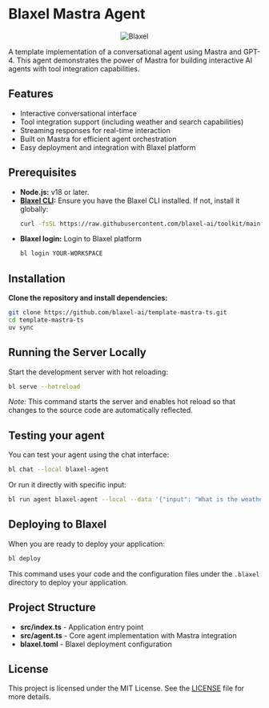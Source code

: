 # Blaxel Mastra Agent

<p align="center">
  <img src="https://blaxel.ai/logo.png" alt="Blaxel"/>
</p>

A template implementation of a conversational agent using Mastra and GPT-4. This agent demonstrates the power of Mastra for building interactive AI agents with tool integration capabilities.

## Features

- Interactive conversational interface
- Tool integration support (including weather and search capabilities)
- Streaming responses for real-time interaction
- Built on Mastra for efficient agent orchestration
- Easy deployment and integration with Blaxel platform

## Prerequisites

- **Node.js:** v18 or later.
- **[Blaxel CLI](https://docs.blaxel.ai/Get-started):** Ensure you have the Blaxel CLI installed. If not, install it globally:
  ```bash
  curl -fsSL https://raw.githubusercontent.com/blaxel-ai/toolkit/main/install.sh | BINDIR=$HOME/.local/bin sh
  ```
- **Blaxel login:** Login to Blaxel platform
  ```bash
  bl login YOUR-WORKSPACE
  ```

## Installation

**Clone the repository and install dependencies:**

```bash
git clone https://github.com/blaxel-ai/template-mastra-ts.git
cd template-mastra-ts
uv sync
```

## Running the Server Locally

Start the development server with hot reloading:

```bash
bl serve --hotreload
```

_Note:_ This command starts the server and enables hot reload so that changes to the source code are automatically reflected.

## Testing your agent

You can test your agent using the chat interface:

```bash
bl chat --local blaxel-agent
```

Or run it directly with specific input:

```bash
bl run agent blaxel-agent --local --data '{"input": "What is the weather in Paris?"}'
```

## Deploying to Blaxel

When you are ready to deploy your application:

```bash
bl deploy
```

This command uses your code and the configuration files under the `.blaxel` directory to deploy your application.

## Project Structure

- **src/index.ts** - Application entry point
- **src/agent.ts** - Core agent implementation with Mastra integration
- **blaxel.toml** - Blaxel deployment configuration

## License

This project is licensed under the MIT License. See the [LICENSE](LICENSE) file for more details.
